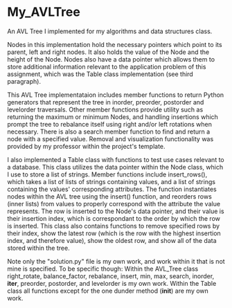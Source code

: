 # My_AVLTree
An AVL Tree I implemented for my algorithms and data structures class.

Nodes in this implementation hold the necessary pointers which point to its parent, left and right nodes. It also holds the value of the Node and the height of the Node. Nodes also have a data pointer which allows them to store additional information relevant to the application problem of this assignment, which was the Table class implementation (see third paragraph).

This AVL Tree implementataion includes member functions to return Python generators that represent the tree in inorder, preorder, postorder and levelorder traversals. Other member functions provide utility such as returning the maximum or minimum Nodes, and handling insertions which prompt the tree to rebalance itself using right and/or left rotations when necessary. There is also a search member function to find and return a node with a specified value.
Removal and visualization functionality was provided by my professor within the project's template.

I also implemented a Table class with functions to test use cases relevant to a database. This class utilizes the data pointer within the Node class, which I use to store a list of strings. Member functions include insert_rows(), which takes a list of lists of strings containing values, and a list of strings containing the values' corresponding attributes. The function instantiates nodes within the AVL tree using the insert() function, and reorders rows (inner lists) from values to properly correspond with the attribute the value represents. The row is inserted to the Node's data pointer, and their value is their insertion index, which is correspondant to the order by which the row is inserted. This class also contains functions to remove specified rows by their index, show the latest row (which is the row with the highest insertion index, and therefore value), show the oldest row, and show all of the data stored within the tree.

Note only the "solution.py" file is my own work, and work within it that is not mine is specified. 
To be specific though:
Within the AVL_Tree class right_rotate, balance_factor, rebalance, insert, min, max, search, inorder, __iter__, preorder, postorder, and levelorder is my own work.
Within the Table class all functions except for the one dunder method (__init__) are my own work. 
